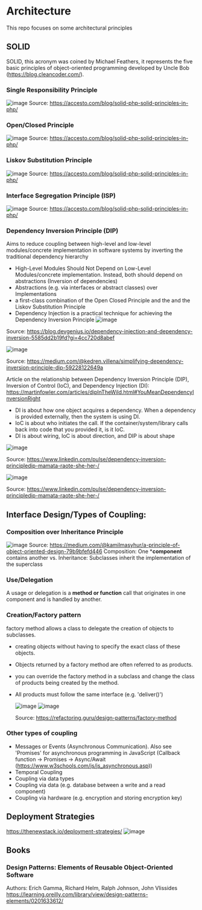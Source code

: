 # Architecture
This repo focuses on some architectural principles

## SOLID
SOLID, this acronym was coined by Michael Feathers, it represents the five basic principles of object-oriented programming developed by Uncle Bob (https://blog.cleancoder.com/).

### Single Responsibility Principle
![image](https://github.com/18Dominik/architecture/assets/35842490/8fd27e22-cd7b-4bf9-ad9c-ac6fd3c81d96)
Source: https://accesto.com/blog/solid-php-solid-principles-in-php/

### Open/Closed Principle
![image](https://github.com/18Dominik/architecture/assets/35842490/c582ea2e-f034-4bea-b6e3-8f9d23c2895e)
Source: https://accesto.com/blog/solid-php-solid-principles-in-php/

### Liskov Substitution Principle
![image](https://github.com/18Dominik/architecture/assets/35842490/7f0c07a3-8c69-4b07-a6aa-a8313c98b1e3)
Source: https://accesto.com/blog/solid-php-solid-principles-in-php/

### Interface Segregation Principle (ISP)
![image](https://github.com/18Dominik/architecture/assets/35842490/5ac05c4d-f3a4-40fd-8d57-7cfc1e31cbac)
Source: https://accesto.com/blog/solid-php-solid-principles-in-php/

### Dependency Inversion Principle (DIP)
Aims to reduce coupling between high-level and low-level modules/concrete implementation in software systems by inverting the traditional dependency hierarchy
-  High-Level Modules Should Not Depend on Low-Level Modules/concrete implementation. Instead, both should depend on abstractions (Inversion of dependencies)
-  Abstractions (e.g. via interfaces or abstract classes) over Implementations
-  a first-class combination of the Open Closed Principle and the and the Liskov Substitution Principle
-  Dependency Injection is a practical technique for achieving the Dependency Inversion Principle
![image](https://github.com/18Dominik/architecture/assets/35842490/30fb47da-5a07-49eb-8a0d-d905496cfaea)

Source: https://blog.devgenius.io/dependency-injection-and-dependency-inversion-5585dd2b19fd?gi=4cc720d8abef

![image](https://github.com/18Dominik/architecture/assets/35842490/2626f3e5-c035-48a8-aa54-db388e59e2d5)

Source: https://medium.com/@kedren.villena/simplifying-dependency-inversion-principle-dip-59228122649a


Article on the relationship between Dependency Inversion Principle (DIP), Inversion of Control (IoC), and Dependency Injection (DI):
https://martinfowler.com/articles/dipInTheWild.html#YouMeanDependencyInversionRight
- DI is about how one object acquires a dependency. When a dependency is provided externally, then the system is using DI.
- IoC is about who initiates the call. If the container/system/library calls back into code that you provided it, is it IoC.
- DI is about wiring, IoC is about direction, and DIP is about shape

![image](https://github.com/18Dominik/architecture/assets/35842490/364dfb0a-3207-4acb-9da0-e24d176b107e)

Source: https://www.linkedin.com/pulse/dependency-inversion-principledip-mamata-raote-she-her-/

![image](https://github.com/18Dominik/architecture/assets/35842490/2da0b140-5835-4f28-8af1-5286beb3b9bd)

Source: https://www.linkedin.com/pulse/dependency-inversion-principledip-mamata-raote-she-her-/

## Interface Design/Types of Coupling: 
### Composition over Inheritance Principle
![image](https://github.com/18Dominik/architecture/assets/35842490/5bae169e-c286-40fb-9338-3cf3984e40cf)
Source: https://medium.com/@kamilmasyhur/a-principle-of-object-oriented-design-79b9bfefd446
Composition: One ***component** contains another vs. Inheritance: Subclasses inherit the implementation of the superclass

### Use/Delegation
A usage or delegation is a **method or function** call that originates in one component and is handled by another.

### Creation/Factory pattern
factory method allows a class to delegate the creation of objects to subclasses.
- creating objects without having to specify the exact class of these objects.
- Objects returned by a factory method are often referred to as products.
- you can override the factory method in a subclass and change the class of products being created by the method.
- All products must follow the same interface (e.g. 'deliver()')

  ![image](https://github.com/18Dominik/architecture/assets/35842490/6d2e0796-593b-4cb9-aae7-9e878f71e142)
  ![image](https://github.com/18Dominik/architecture/assets/35842490/950cf7f7-c637-4cfc-8620-b1df800cbeff)

  Source: https://refactoring.guru/design-patterns/factory-method
  
### Other types of coupling
- Messages or Events (Asynchronous Communication). Also see 'Promises' for asynchronous programming in JavaScript (Callback function -> Promises -> Async/Await (https://www.w3schools.com/js/js_asynchronous.asp))
- Temporal Coupling
- Coupling via data types
- Coupling via data (e.g. database between a write and a read component)
- Coupling via hardware (e.g. encryption and storing encryption key)

## Deployment Strategies
https://thenewstack.io/deployment-strategies/
![image](https://github.com/18Dominik/architecture/assets/35842490/65443936-0a5e-4fb4-9b0d-b9c6a569e6a3)



## Books
### Design Patterns: Elements of Reusable Object-Oriented Software
Authors: Erich Gamma, Richard Helm, Ralph Johnson, John Vlissides
https://learning.oreilly.com/library/view/design-patterns-elements/0201633612/











